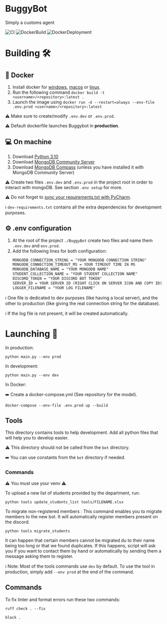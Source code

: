 # BuggyBot
Simply a customs agent

![CI](https://github.com/BaboucheOne/BuggyBot/actions/workflows/python-formatter.yml/badge.svg)
![DockerBuild](https://github.com/BaboucheOne/BuggyBot/actions/workflows/docker-build.yml/badge.svg)
![DockerDeployment](https://github.com/BaboucheOne/BuggyBot/actions/workflows/build-deploy-docker-image.yml/badge.svg)

# Building :hammer_and_wrench:
## :ship: Docker
1. Install docker for [windows](https://docs.docker.com/desktop/install/windows-install/), [macos](https://docs.docker.com/desktop/install/mac-install/) or [linux](https://docs.docker.com/desktop/install/linux-install/).
2. Run the following command `docker build -t <username>/<repository>:latest .`
3. Launch the image using `docker run -d --restart=always --env-file .env.prod <username>/<repository>:latest`

:warning: Make sure to create/modify `.env.dev` or `.env.prod`.

:warning: Default dockerfile launches Buggybot in **production**.

## :computer: On machine
1. Download [Python 3.10](https://www.python.org/downloads/release/python-3100/)
2. Download [MongoDB Community Server](https://fastdl.mongodb.org/windows/mongodb-windows-x86_64-7.0.9-signed.msi)
3. Download [MongoDB Compass](https://downloads.mongodb.com/compass/mongodb-compass-1.43.0-win32-x64.exe) (unless you have installed it with MongoDB Community Server)

:warning: Create two files `.env.dev` and `.env.prod` in the project root in order to interact with mongoDB. See section `.env setup` for more.

:warning: Do not forget to [sync your requirements.txt with PyCharm](https://www.jetbrains.com/help/pycharm/managing-dependencies.html).

:information_source: `dev-requirements.txt` contains all the extra dependencies for development purposes.

## :gear: .env configuration
1. At the root of the project `./BuggyBot` create two files and name them `.env.dev` and `env.prod`.
2. Add the following lines for both configuration:
    ```md
    MONGODB_CONNECTION_STRING = "YOUR MONGODB CONNECTION STRING"
    MONGODB_CONNECTION_TIMEOUT_MS = YOUR TIMEOUT TIME IN MS
    MONGODB_DATABASE_NAME = "YOUR MONGODB NAME"
    STUDENT_COLLECTION_NAME = "YOUR STUDENT COLLECTION NAME"
    DISCORD_TOKEN = "YOUR DISCORD BOT TOKEN"
    SERVER_ID = YOUR SERVER ID (RIGHT CLICK ON SERVER ICON AND COPY ID)
    LOGGER_FILENAME = "YOUR LOG FILENAME"
    ```

:information_source: One file is dedicated to dev purposes (like having a local server), and the other to production (like giving the real connection string for the database).

:information_source: If the log file is not present, it will be created automatically.

# Launching :rocket:
In production:
```commandline
python main.py --env prod
```

In development:
```commandline
python main.py --env dev
```

In Docker:

:arrow_right: Create a docker-compose.yml (See repository for the model).
```commandline
docker-compose --env-file .env.prod up --build
```

## Tools
This directory contains tools to help development. Add all python files that will help you to develop easier.

:warning: This directory should not be called from the `bot` directory.

:arrow_right: You can use constants from the `bot` directory if needed.

### Commands
:warning: You must use your venv :warning:

To upload a new list of students provided by the department, run:
```commandline
python tools update_students_list tools/FILENAME.xlsx
```

To migrate non-registered members :
This command enables you to migrate members to the new bot. It will automatically register members present on the discord.
```commandline
python tools migrate_students
```
It can happen that certain members cannot be migrated du to their name being too long or that we found duplicates.
If this happens, script will ask you if you want to contact them by hand or automatically by sending them a message asking them to register.

:information_source: Note: Most of the tools commands use `dev` by default. To use the tool in production, simply add `--env prod` at the end of the command.

## Commands
To fix linter and format errors run these two commands:
```commandline
ruff check . --fix
```
```commandline
black .
```
